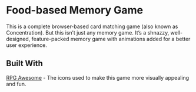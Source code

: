 # Food-based Memory Game

This is a complete browser-based card matching game (also known as Concentration). But this isn’t just any memory game. It’s a shnazzy, well-designed, feature-packed memory game with animations added for a better user experience.

## Built With

[RPG Awesome](https://github.com/nagoshiashumari/Rpg-Awesome) - The icons used to make this game more visually appealing and fun.
